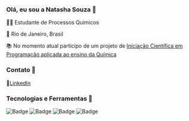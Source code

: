 ### Olá, eu sou a Natasha Souza 👋

👩‍🔬 Estudante de  Processos Químicos

🏡 Rio de Janeiro, Brasil

📚 No momento atual participo de um projeto de [Iniciação Científica em Programação aplicada ao ensino da Química](https://github.com/natashaosouza/pH-diagrams)

### Contato 📲
💼[LinkedIn](https://www.linkedin.com/in/natashaosouza/)

### Tecnologias e Ferramentas 🔧
![Badge](https://camo.githubusercontent.com/ec0b990d6ed4d788b44c97f89b7cfa85aa49a01ec1dbb01cb7e4f842f1dcd906/68747470733a2f2f696d672e736869656c64732e696f2f62616467652f436f64652d507974686f6e2d696e666f726d6174696f6e616c3f7374796c653d666c6174266c6f676f3d707974686f6e266c6f676f436f6c6f723d776869746526636f6c6f723d323943384242) ![Badge](https://camo.githubusercontent.com/a49e3b94b3df6858d58c664235b3d610760854f46e54de9dd3da46278ac560b4/68747470733a2f2f696d672e736869656c64732e696f2f62616467652f436f64652d4769742d696e666f726d6174696f6e616c3f7374796c653d666c6174266c6f676f3d476974266c6f676f436f6c6f723d776869746526636f6c6f723d323943384242) ![Badge](https://camo.githubusercontent.com/f305e5f7d5bec87647499b438f94861b41c39011800cd4f5316657f4a56c350a/68747470733a2f2f696d672e736869656c64732e696f2f62616467652f456469746f722d5653436f64652d696e666f726d6174696f6e616c3f7374796c653d666c6174266c6f676f3d56697375616c25323053747564696f253230436f6465266c6f676f436f6c6f723d776869746526636f6c6f723d323943384242) ![Badge](https://camo.githubusercontent.com/5cd733f863de0c04f28748cdc55f68ab386b28ce972f4f290a392f258ee1da66/68747470733a2f2f696d672e736869656c64732e696f2f62616467652f446174615f536369656e63652d416e61636f6e64612d696e666f726d6174696f6e616c3f7374796c653d666c6174266c6f676f3d416e61636f6e6461266c6f676f436f6c6f723d776869746526636f6c6f723d323943384242) 
